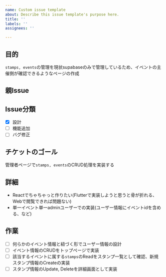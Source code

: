 ```yaml
---
name: Custom issue template
about: Describe this issue template's purpose here.
title: ''
labels: ''
assignees: ''

---
```


## 目的
`stamps, events`の管理を現状supabaseのみで管理しているため、イベントの主催側が確認できるようなページの作成

## 親Issue

## Issue分類
- [x] 設計
- [ ] 機能追加
- [ ] バグ修正

## チケットのゴール
管理者ページで`stamps, events`のCRUD処理を実装する

## 詳細
- Reactでちゃちゃっと作りたい(Flutterで実装しようと思うと骨が折れる、Webで閲覧できれば問題ない)
- 単一イベント単一adminユーザーでの実装(ユーザー情報にイベントidを含める、など)

## 作業
- [ ] 何らかのイベント情報と紐づく形でユーザー情報の設計
- [ ] イベント情報のCRUDをトップページで実装
- [ ] 該当するイベントに属する`stamps`のReadをスタンプ一覧として確認、新規スタンプ情報のCreateの実装
- [ ] スタンプ情報のUpdate, Deleteを詳細画面として実装
